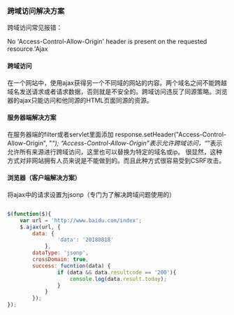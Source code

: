 ### 跨域访问解决方案

跨域访问常见报错：

No 'Access-Control-Allow-Origin' header is present on the requested resource.'Ajax

#### 跨域访问

在一个网站中，使用ajax获得另一个不同域的网站的内容。两个域名之间不能跨越域名发送请求或者请求数据，否则就是不安全的。跨域访问违反了同源策略。浏览器的ajax只能访问和他同源的HTML页面同源的资源。

#### 服务器端解决方案

在服务器端的filter或者servlet里面添加 
response.setHeader("Access-Control-Allow-Origin", "*"); 
“Access-Control-Allow-Origin”表示允许跨域访问，“*”表示允许所有来源进行跨域访问，这里也可以替换为特定的域名或ip。 
很显然，这种方式对非网站拥有人员来说是不能做到的。而且此种方式很容易受到CSRF攻击。

#### 浏览器（客户端解决方案）

将ajax中的请求设置为jsonp（专门为了解决跨域问题使用的）
~~~js

$(function($){
	var url = 'http://www.baidu.com/index';
	$.ajax(url, {
		data: {
				'data': '20180818'
			},
		dataType: 'jsonp',
		crossDomain: true,
		success: fucntion(data) {
				if (data && data.resultcode == '200'){
					console.log(data.result.today);
				}
			}
		});
});

~~~



